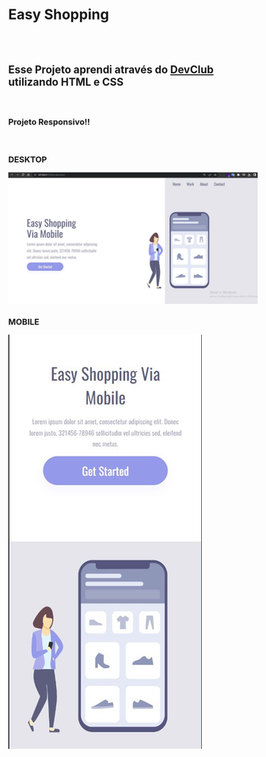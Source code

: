 <h1> Easy Shopping </h1>
<br>
<br>
<h2>Esse Projeto aprendi através do <a href="https://rodolfomori.com.br/devclub">DevClub</a> utilizando HTML e CSS</h2>
<br>
<h3>Projeto Responsivo!!</h3>
<br>
<h3>DESKTOP</h3>
 <img src="https://github.com/Guioliver93/Projeto-Responsivo-Easy-Shopping/blob/master/assets/desktop.jpg?raw=true">
 <br>
 <h3>MOBILE</h3>
 <img src="https://github.com/Guioliver93/Projeto-Responsivo-Easy-Shopping/blob/master/assets/mobile.jpg?raw=true">
